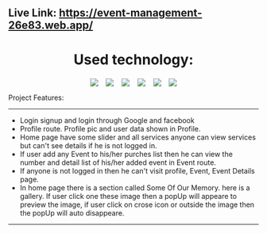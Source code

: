 Live Link: https://event-management-26e83.web.app/
------------------


<h1 align="center">Used technology:</h1>
<p align="center">
  <span>
    <img src="https://skillicons.dev/icons?i=html" align="center">
  </span>
  &nbsp;&nbsp;
  <span>
    <img src="https://skillicons.dev/icons?i=css" align="center">
  </span>
   &nbsp;&nbsp;
  <span>
    <img src="https://skillicons.dev/icons?i=js" align="center">
  </span>
   &nbsp;&nbsp;
  <span>
    <img src="https://skillicons.dev/icons?i=tailwind" align="center">
  </span>
   &nbsp;&nbsp;
  <span>
    <img src="https://skillicons.dev/icons?i=react" align="center">
  </span>
   &nbsp;&nbsp;
  <span>
    <img src="https://skillicons.dev/icons?i=firebase" align="center">
  </span>
</p


# Project Features:
---------

* Login signup and login through Google and facebook
* Profile route. Profile pic and user data shown in Profile.
* Home page have some slider and all services anyone can view services but can't see details if he is not logged in.
* If user add any Event to his/her purches list then he can view the number and detail list of his/her added event in Event route.
* If anyone is not logged in then he can't visit profile, Event, Event Details page.
* In home page there is a section called Some Of Our Memory. here is a gallery. If user click one these image then a popUp will appeare to preview the image, if user click on crose icon or outside the image then the popUp will auto disappeare. 
-------------------------
